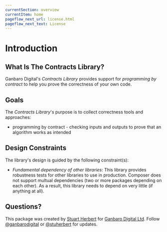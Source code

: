 ```yaml
---
currentSection: overview
currentItem: home
pageflow_next_url: license.html
pageflow_next_text: License
---
```


# Introduction

## What Is The Contracts Library?

Ganbaro Digital's _Contracts Library_ provides support for _programming by contract_ to help you prove the correctness of your own code.

## Goals

The _Contracts Library_'s purpose is to collect correctness tools and approaches:

* programming by contract - checking inputs and outputs to prove that an algorithm works as intended

## Design Constraints

The library's design is guided by the following constraint(s):

* _Fundamental dependency of other libraries_: This library provides robustness tests for other libraries to use in production. Composer does not support multual dependencies (two or more packages depending on each other). As a result, this library needs to depend on very little (if anything at all).

## Questions?

This package was created by [Stuart Herbert](http://www.stuartherbert.com) for [Ganbaro Digital Ltd](http://ganbarodigital.com). Follow [@ganbarodigital](https://twitter.com/ganbarodigital) or [@stuherbert](https://twitter.com/stuherbert) for updates.
